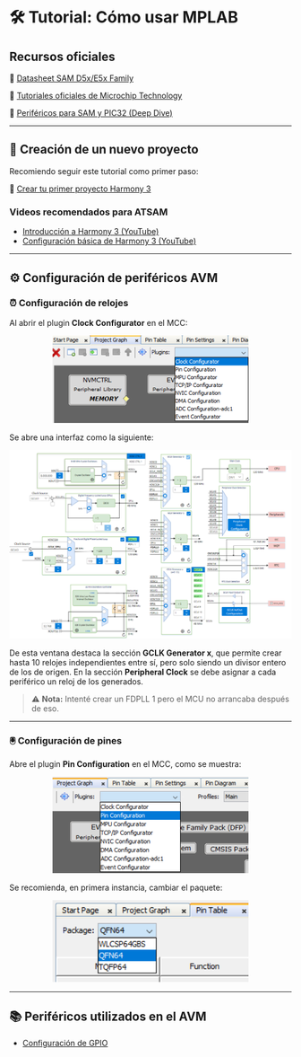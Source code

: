 
# 🛠️ Tutorial: Cómo usar MPLAB

## Recursos oficiales
🔗 [Datasheet SAM D5x/E5x Family](https://ww1.microchip.com/downloads/aemDocuments/documents/MCU32/ProductDocuments/DataSheets/SAM-D5x-E5x-Family-Data-Sheet-DS60001507.pdf)

🔗 [Tutoriales oficiales de Microchip Technology](https://mu.microchip.com/page/embedded-system-design)

🔗 [Periféricos para SAM y PIC32 (Deep Dive)](https://mu.microchip.com/sam-and-pic32-peripheral-deep-dive)

---

## 🚀 Creación de un nuevo proyecto

Recomiendo seguir este tutorial como primer paso:

🔗 [Crear tu primer proyecto Harmony 3](https://microchip-mplab-harmony.github.io/quick_docs/source/basic/create_first_harmony_3_project/readme.html)

### Videos recomendados para ATSAM

- [Introducción a Harmony 3 (YouTube)](https://www.youtube.com/watch?v=mL8Ge7LzGkA)
- [Configuración básica de Harmony 3 (YouTube)](https://www.youtube.com/watch?v=9MvtTYReosY)

---

## ⚙️ Configuración de periféricos AVM

### ⏰ Configuración de relojes

Al abrir el plugin **Clock Configurator** en el MCC:

<div align="center">
	<img src="assets/images/clock_plugin.png" alt="Clock configurator" width="350"/>
</div>

Se abre una interfaz como la siguiente:

<div align="center">
	<img src="assets/images/clock_configurator.png" alt="Clock configurator2" width="600"/>
</div>

De esta ventana destaca la sección **GCLK Generator x**, que permite crear hasta 10 relojes independientes entre sí, pero solo siendo un divisor entero de los de origen. En la sección **Peripheral Clock** se debe asignar a cada periférico un reloj de los generados.

> ⚠️ **Nota:** Intenté crear un FDPLL 1 pero el MCU no arrancaba después de eso.

---

### 🖲️ Configuración de pines

Abre el plugin **Pin Configuration** en el MCC, como se muestra:

<div align="center">
	<img src="assets/images/pin_config.png" alt="Pin Configuration Plugin" width="350"/>
</div>

Se recomienda, en primera instancia, cambiar el paquete:

<div align="center">
	<img src="assets/images/package.png" alt="Cambiar paquete" width="350"/>
</div>

---

## 📚 Periféricos utilizados en el AVM

- [Configuración de GPIO](./assets/GPIO.md)